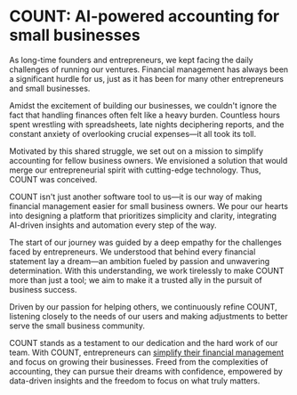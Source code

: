 # COUNT: AI-powered accounting for small businesses

As long-time founders and entrepreneurs, we kept facing the daily challenges of running our ventures. Financial management has always been a significant hurdle for us, just as it has been for many other entrepreneurs and small businesses. 

Amidst the excitement of building our businesses, we couldn't ignore the fact that handling finances often felt like a heavy burden. Countless hours spent wrestling with spreadsheets, late nights deciphering reports, and the constant anxiety of overlooking crucial expenses—it all took its toll. 

Motivated by this shared struggle, we set out on a mission to simplify accounting for fellow business owners. We envisioned a solution that would merge our entrepreneurial spirit with cutting-edge technology. Thus, COUNT was conceived. 

COUNT isn't just another software tool to us—it is our way of making financial management easier for small business owners. We pour our hearts into designing a platform that prioritizes simplicity and clarity, integrating AI-driven insights and automation every step of the way. 

The start of our journey was guided by a deep empathy for the challenges faced by entrepreneurs. We understood that behind every financial statement lay a dream—an ambition fueled by passion and unwavering determination. With this understanding, we work tirelessly to make COUNT more than just a tool; we aim to make it a trusted ally in the pursuit of business success. 

Driven by our passion for helping others, we continuously refine COUNT, listening closely to the needs of our users and making adjustments to better serve the small business community. 

COUNT stands as a testament to our dedication and the hard work of our team. With COUNT, entrepreneurs can [simplify their financial management](https://getcount.com) and focus on growing their businesses. Freed from the complexities of accounting, they can pursue their dreams with confidence, empowered by data-driven insights and the freedom to focus on what truly matters. 
